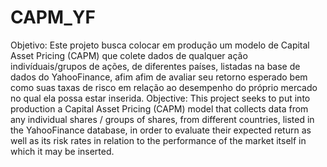 # CAPM_YF
Objetivo: Este projeto busca colocar em produção um modelo de Capital Asset Pricing (CAPM) que colete dados de qualquer ação indivíduais/grupos de ações, de diferentes países, listadas na base de dados do YahooFinance, afim afim de avaliar seu retorno esperado bem como suas taxas de risco em relação ao desempenho do próprio mercado no qual ela possa estar inserida.  Objective: This project seeks to put into production a Capital Asset Pricing (CAPM) model that collects data from any individual shares / groups of shares, from different countries, listed in the YahooFinance database, in order to evaluate their expected return as well as its risk rates in relation to the performance of the market itself in which it may be inserted.
